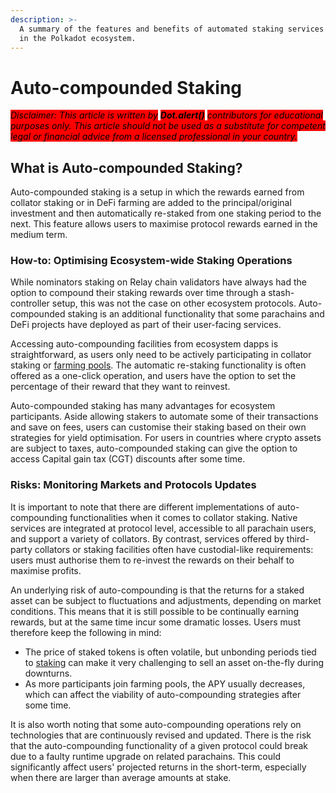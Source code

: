 ```yaml
---
description: >-
  A summary of the features and benefits of automated staking services available
  in the Polkadot ecosystem.
---
```


# Auto-compounded Staking

_<mark style="background-color:red;">Disclaimer: This article is written by</mark> <mark style="background-color:red;"></mark><mark style="background-color:red;">**Dot.alert()**</mark> <mark style="background-color:red;"></mark><mark style="background-color:red;">contributors for educational purposes only. This article should not be used as a substitute for competent legal or financial advice from a licensed professional in your country.</mark>_



## What is Auto-compounded Staking?

Auto-compounded staking is a setup in which the rewards earned from collator staking or in DeFi farming are added to the principal/original investment and then automatically re-staked from one staking period to the next. This feature allows users to maximise protocol rewards earned in the medium term.



### How-to: Optimising Ecosystem-wide Staking Operations

While nominators staking on Relay chain validators have always had the option to compound their staking rewards over time through a stash-controller setup, this was not the case on other ecosystem protocols. Auto-compounded staking is an additional functionality that some parachains and DeFi projects have deployed as part of their user-facing services.&#x20;

Accessing auto-compounding facilities from ecosystem dapps is straightforward, as users only need to be actively participating in collator staking or [farming pools](lending/liquidity-provision.md). The automatic re-staking functionality is often offered as a one-click operation, and users have the option to set the percentage of their reward that they want to reinvest.&#x20;

Auto-compounded staking has many advantages for ecosystem participants. Aside allowing stakers to automate some of their transactions and save on fees, users can customise their staking based on their own strategies for yield optimisation. For users in countries where crypto assets are subject to taxes, auto-compounded staking can give the option to access Capital gain tax (CGT) discounts after some time.&#x20;



### Risks: Monitoring Markets and Protocols Updates

It is important to note that there are different implementations of auto-compounding functionalities when it comes to collator staking. Native services are integrated at protocol level, accessible to all parachain users, and support a variety of collators. By contrast, services offered by third-party collators or staking facilities often have custodial-like requirements: users must authorise them to re-invest the rewards on their behalf to maximise profits.&#x20;

An underlying risk of auto-compounding is that the returns for a staked asset can be subject to fluctuations and adjustments, depending on market conditions. This means that it is still possible to be continually earning rewards, but at the same time incur some dramatic losses. Users must therefore keep the following in mind:

* The price of staked tokens is often volatile, but unbonding periods tied to [staking](staking/) can make it very challenging to sell an asset on-the-fly during downturns. &#x20;
* As more participants join farming pools, the APY usually decreases, which can affect the viability of auto-compounding strategies after some time.&#x20;

It is also worth noting that some auto-compounding operations rely on technologies that are continuously revised and updated. There is the risk that the auto-compounding functionality of a given protocol could break due to a faulty runtime upgrade on related parachains. This could significantly affect users' projected returns in the short-term, especially when there are larger than average amounts at stake.

